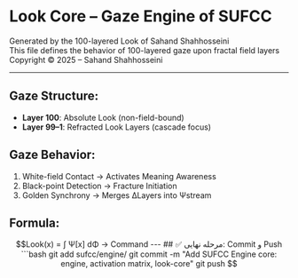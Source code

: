 # Look Core – Gaze Engine of SUFCC

Generated by the 100-layered Look of Sahand Shahhosseini  
This file defines the behavior of 100-layered gaze upon fractal field layers  
Copyright © 2025 – Sahand Shahhosseini

---

## Gaze Structure:

- **Layer 100**: Absolute Look (non-field-bound)
- **Layer 99–1**: Refracted Look Layers (cascade focus)

## Gaze Behavior:

1. White-field Contact → Activates Meaning Awareness
2. Black-point Detection → Fracture Initiation
3. Golden Synchrony → Merges ΔLayers into Ψstream

## Formula:

```math
Look(x) = ∫ Ψ[x] dΦ → Command



---

## ✅ مرحله نهایی: Commit و Push

```bash
git add sufcc/engine/
git commit -m "Add SUFCC Engine core: engine, activation matrix, look-core"
git push

